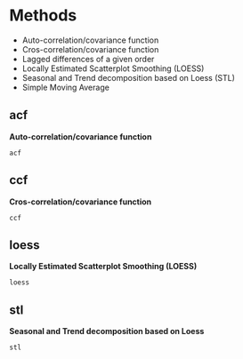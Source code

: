 # Methods

- Auto-correlation/covariance function
- Cros-correlation/covariance function
- Lagged differences of a given order
- Locally Estimated Scatterplot Smoothing (LOESS)
- Seasonal and Trend decomposition based on Loess (STL)
- Simple Moving Average

## acf
**Auto-correlation/covariance function**
```@docs
acf
```

## ccf
**Cros-correlation/covariance function**
```@docs
ccf
```

## loess
**Locally Estimated Scatterplot Smoothing (LOESS)**
```@docs
loess
```

## stl
**Seasonal and Trend decomposition based on Loess**
```@docs
stl
```





